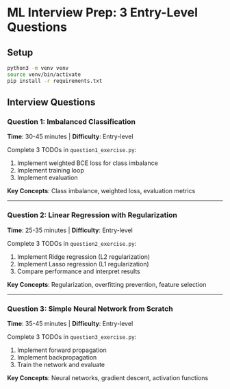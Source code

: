 # ML Interview Prep: 3 Entry-Level Questions

## Setup

```bash
python3 -m venv venv
source venv/bin/activate
pip install -r requirements.txt
```

## Interview Questions

### Question 1: Imbalanced Classification
**Time**: 30-45 minutes | **Difficulty**: Entry-level

Complete 3 TODOs in `question1_exercise.py`:
1. Implement weighted BCE loss for class imbalance
2. Implement training loop
3. Implement evaluation

**Key Concepts**: Class imbalance, weighted loss, evaluation metrics

---

### Question 2: Linear Regression with Regularization
**Time**: 25-35 minutes | **Difficulty**: Entry-level

Complete 3 TODOs in `question2_exercise.py`:
1. Implement Ridge regression (L2 regularization)
2. Implement Lasso regression (L1 regularization)
3. Compare performance and interpret results

**Key Concepts**: Regularization, overfitting prevention, feature selection

---

### Question 3: Simple Neural Network from Scratch
**Time**: 35-45 minutes | **Difficulty**: Entry-level

Complete 3 TODOs in `question3_exercise.py`:
1. Implement forward propagation
2. Implement backpropagation
3. Train the network and evaluate

**Key Concepts**: Neural networks, gradient descent, activation functions